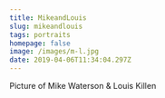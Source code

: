 ```yaml
---
title: MikeandLouis
slug: mikeandlouis
tags: portraits
homepage: false
image: /images/m-l.jpg
date: 2019-04-06T11:34:04.297Z
---
```

Picture of Mike Waterson & Louis Killen
